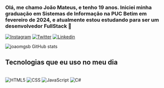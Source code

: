 

### Olá, me chamo João Mateus, e tenho 19 anos. Iniciei minha graduação em Sistemas de Informação na PUC Betim em fevereiro de 2024, e atualmente estou estudando para ser um desenvolvedor FullStack 🤙

[![Instagram](https://img.shields.io/badge/Instagram-E4405F?style=for-the-badge&logo=instagram&logoColor=white)](https://www.instagram.com/joaomgsb/)
[![Twitter](https://img.shields.io/badge/Twitter-1DA1F2?style=for-the-badge&logo=twitter&logoColor=white)](https://twitter.com/JoaoRefreshz)
[![Linkedin](https://img.shields.io/badge/LinkedIn-0077B5?style=for-the-badge&logo=linkedin&logoColor=white)](https://www.linkedin.com/in/joão-mateus-gomes-sales-barbosa-7b99a9270/)

![joaomgsb GitHub stats](https://github-readme-stats.vercel.app/api?username=joaomgsb&show_icons=true&theme=radical)

## Tecnologias que eu uso no meu dia

<div style="display: inline_block"><br/>
    <img align="center" alt="HTML5" src="https://img.shields.io/badge/HTML5-E34F26?style=for-the-badge&logo=html5&logoColor=white">
    <img align="center" alt="CSS" src="https://img.shields.io/badge/CSS3-1572B6?style=for-the-badge&logo=css3&logoColor=white">
    <img align="center" alt="JavaScript" src="https://img.shields.io/badge/JavaScript-F7DF1E?style=for-the-badge&logo=javascript&logoColor=black">
    <img align="center" alt="C#" src="https://img.shields.io/badge/C%23-239120?style=for-the-badge&logo=c-sharp&logoColor=white">
</div>
